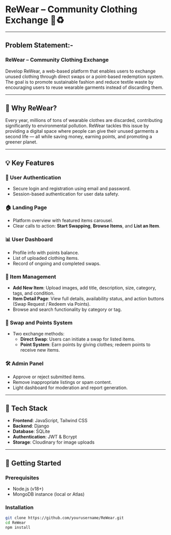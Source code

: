 # ReWear – Community Clothing Exchange 👚♻️

---

## Problem Statement:-
### ReWear – Community Clothing Exchange
Develop ReWear, a web-based platform that enables users to exchange unused clothing 
through direct swaps or a point-based redemption system. The goal is to promote sustainable 
fashion and reduce textile waste by encouraging users to reuse wearable garments instead of 
discarding them.

---

## 🌱 Why ReWear?

Every year, millions of tons of wearable clothes are discarded, contributing significantly to environmental pollution. ReWear tackles this issue by providing a digital space where people can give their unused garments a second life — all while saving money, earning points, and promoting a greener planet.

---

## 💡 Key Features

### 👤 User Authentication
- Secure login and registration using email and password.
- Session-based authentication for user data safety.

### 🏠 Landing Page
- Platform overview with featured items carousel.
- Clear calls to action: **Start Swapping**, **Browse Items**, and **List an Item**.

### 📊 User Dashboard
- Profile info with points balance.
- List of uploaded clothing items.
- Record of ongoing and completed swaps.

### 👗 Item Management
- **Add New Item**: Upload images, add title, description, size, category, tags, and condition.
- **Item Detail Page**: View full details, availability status, and action buttons (Swap Request / Redeem via Points).
- Browse and search functionality by category or tag.

### 🔄 Swap and Points System
- Two exchange methods:
  - **Direct Swap**: Users can initiate a swap for listed items.
  - **Point System**: Earn points by giving clothes; redeem points to receive new items.

### 🛠️ Admin Panel
- Approve or reject submitted items.
- Remove inappropriate listings or spam content.
- Light dashboard for moderation and report generation.

---

## 🧱 Tech Stack

- **Frontend**: JavaScript, Tailwind CSS
- **Backend**: Django
- **Database**: SQLite
- **Authentication**: JWT & Bcrypt
- **Storage**: Cloudinary for image uploads

---

## 🚀 Getting Started

### Prerequisites
- Node.js (v18+)
- MongoDB instance (local or Atlas)

### Installation
```bash
git clone https://github.com/yourusername/ReWear.git
cd ReWear
npm install
